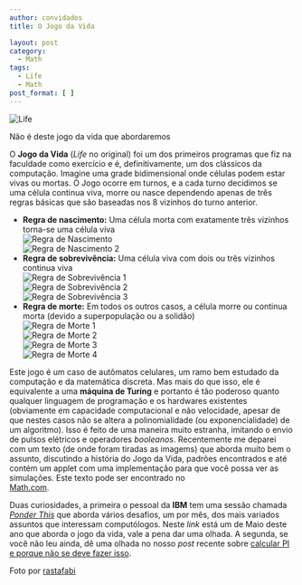 ```yaml
---
author: convidados
title: O Jogo da Vida

layout: post
category:
  - Math
tags:
  - Life
  - Math
post_format: [ ]
---
```

![Life][1]  
  
Não é deste jogo da vida que abordaremos 

O **Jogo da Vida** (*Life* no original) foi um dos primeiros programas que fiz na faculdade como exercício e é, definitivamente, um dos clássicos da computação. Imagine uma grade bidimensional onde células podem estar vivas ou mortas. O Jogo ocorre em turnos, e a cada turno decidimos se uma célula continua viva, morre ou nasce dependendo apenas de três regras básicas que são baseadas nos 8 vizinhos do turno anterior.

*   **Regra de nascimento:** Uma célula morta com exatamente três vizinhos torna-se uma célula víva  
    ![Regra de Nascimento][2]  
    ![Regra de Nascimento 2][3] 
*   **Regra de sobrevivência:** Uma célula viva com dois ou três vizinhos continua viva  
    ![Regra de Sobrevivência 1][4]  
    ![Regra de Sobrevivência 2][5]  
    ![Regra de Sobrevivência 3][6] 
*   **Regra de morte:** Em todos os outros casos, a célula morre ou continua morta (devido a superpopulação ou a solidão)  
    ![Regra de Morte 1][7]  
    ![Regra de Morte 2][8]  
    ![Regra de Morte 3][9]  
    ![Regra de Morte 4][10] 

Este jogo é um caso de autômatos celulares, um ramo bem estudado da computação e da matemática discreta. Mas mais do que isso, ele é equivalente a uma **máquina de Turing** e portanto é tão poderoso quanto qualquer linguagem de programação e os hardwares existentes (obviamente em capacidade computacional e não velocidade, apesar de que nestes casos não se altera a polinomialidade (ou exponencialidade) de um algoritmo). Isso é feito de uma maneira muito estranha, imitando o envio de pulsos elétricos e operadores *booleanos*. Recentemente me deparei com um texto (de onde foram tiradas as imagems) que aborda muito bem o assunto, discutindo a história do Jogo da Vida, padrões encontrados e até contém um applet com uma implementação para que você possa ver as simulações. Este texto pode ser encontrado no  
[Math.com][11]. 

Duas curiosidades, a primeira o pessoal da **IBM** tem uma sessão chamada [*Ponder This*][12] que aborda vários desafios, um por mês, dos mais variados assuntos que interessam computólogos. Neste *link* está um de Maio deste ano que aborda o jogo da vida, vale a pena dar uma olhada. A segunda, se você não leu ainda, dê uma olhada no nosso *post* recente sobre [calcular PI e porque não se deve fazer isso][13]. 

  
Foto por [rastafabi][14]  
 















 [1]: http://vidageek.net/wp-content/uploads/2008/08/life.jpg
 [2]: http://vidageek.net/wp-content/uploads/2008/07/regra-de-nascimento.gif
 [3]: http://vidageek.net/wp-content/uploads/2008/07/regra-de-nascimento-2.gif
 [4]: http://vidageek.net/wp-content/uploads/2008/07/regra-de-sobrevivencia-1.gif
 [5]: http://vidageek.net/wp-content/uploads/2008/07/regra-de-sobrevivencia-2.gif
 [6]: http://vidageek.net/wp-content/uploads/2008/07/regra-de-sobrevivencia-3.gif
 [7]: http://vidageek.net/wp-content/uploads/2008/07/regra-de-morte-1.gif
 [8]: http://vidageek.net/wp-content/uploads/2008/07/regra-de-morte-2.gif
 [9]: http://vidageek.net/wp-content/uploads/2008/07/regra-de-morte-3.gif
 [10]: http://vidageek.net/wp-content/uploads/2008/07/regra-de-morte-4.gif
 [11]: http://www.math.com/students/wonders/life/life.html "Math.com"
 [12]: http://domino.research.ibm.com/Comm/wwwr_ponder.nsf/challenges/May2008.html "Ponder This"
 [13]: http://vidageek.net/2008/08/13/nao-calcule-pi-em-binario/ "calcular PI e porque não se deve fazer isso"
 [14]: http://flickr.com/photos/rastafabi/490403800/ "rastafabi"





